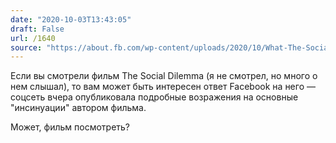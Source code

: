```yaml
---
date: "2020-10-03T13:43:05"
draft: False
url: /1640
source: "https://about.fb.com/wp-content/uploads/2020/10/What-The-Social-Dilemma-Gets-Wrong.pdf"
---
```


Если вы смотрели фильм The Social Dilemma (я не смотрел, но много о нем слышал), то вам может быть интересен ответ Facebook на него — соцсеть вчера опубликовала подробные возражения на основные "инсинуации" автором фильма.

Может, фильм посмотреть?
